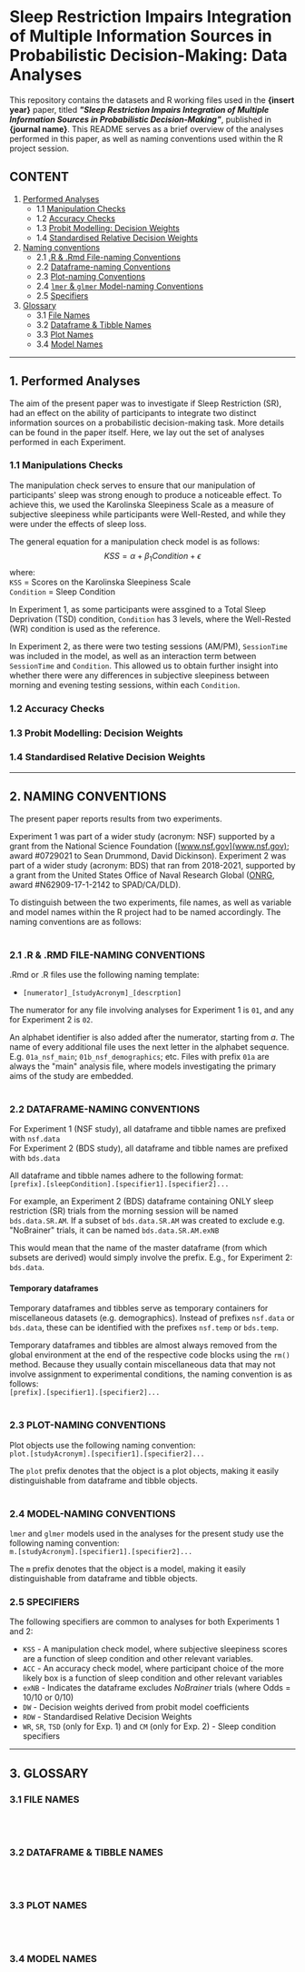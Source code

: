 # Sleep Restriction Impairs Integration of Multiple Information Sources in Probabilistic Decision-Making: Data Analyses

This repository contains the datasets and R working files used in the **{insert year}** paper, titled ***"Sleep Restriction Impairs Integration of Multiple Information Sources in Probabilistic Decision-Making"***, published in **{journal name}**. This README serves as a brief overview of the analyses performed in this paper, as well as naming conventions used within the R project session. 

## **CONTENT**
1. [Performed Analyses](#1-performed-analyses)
    - 1.1 [Manipulation Checks](#11-manipulations-checks)
    - 1.2 [Accuracy Checks](#12-accuracy-checks)
    - 1.3 [Probit Modelling: Decision Weights](#13-probit-modelling-decision-weights)
    - 1.4 [Standardised Relative Decision Weights](#14-standardised-relative-decision-weights)
2. [Naming conventions](#2-naming-conventions)
    - 2.1 [.R & .Rmd File-naming Conventions](#21-file-naming-conventions)
    - 2.2 [Dataframe-naming Conventions](#22-dataframe-naming-conventions)
    - 2.3 [Plot-naming Conventions](#23-plot-naming-conventions)
    - 2.4 [`lmer` & `glmer` Model-naming Conventions](#24-model-naming-conventions)
    - 2.5 [Specifiers](#25-specifiers)
3. [Glossary](#3-glossary)
    - 3.1 [File Names](#31-file-names)
    - 3.2 [Dataframe & Tibble Names](#32-dataframe--tibble-names)
    - 3.3 [Plot Names](#33-plot-names)
    - 3.4 [Model Names](#34-model-names)


---
## 1. Performed Analyses

The aim of the present paper was to investigate if Sleep Restriction (SR), had an effect on the ability of participants to integrate two distinct information sources on a probabilistic decision-making task. More details can be found in the paper itself. Here, we lay out the set of analyses performed in each Experiment. 

### **1.1 Manipulations Checks**

The manipulation check serves to ensure that our manipulation of participants' sleep was strong enough to produce a noticeable effect. To achieve this, we used the Karolinska Sleepiness Scale as a measure of subjective sleepiness while participants were Well-Rested, and while they were under the effects of sleep loss.

The general equation for a manipulation check model is as follows:
$$ KSS = \alpha + \beta_1Condition + \epsilon $$
where:  
`KSS` = Scores on the Karolinska Sleepiness Scale  
`Condition` = Sleep Condition

In Experiment 1, as some participants were assgined to a Total Sleep Deprivation (TSD) condition, `Condition` has 3 levels, where the Well-Rested (WR) condition is used as the reference.

In Experiment 2, as there were two testing sessions (AM/PM), `SessionTime` was included in the model, as well as an interaction term between `SessionTime` and `Condition`. This allowed us to obtain further insight into whether there were any differences in subjective sleepiness between morning and evening testing sessions, within each `Condition`. 

### **1.2 Accuracy Checks**



### **1.3 Probit Modelling: Decision Weights**

### **1.4 Standardised Relative Decision Weights**
---

## 2. NAMING CONVENTIONS

The present paper reports results from two experiments. 

Experiment 1 was part of a wider study (acronym: NSF) supported by a grant from the National Science Foundation ([www.nsf.gov](www.nsf.gov); award #0729021 to Sean Drummond, David Dickinson). Experiment 2 was part of a wider study (acronym: BDS) that ran from 2018-2021, supported by a grant from the United States Office of Naval Research Global ([ONRG](https://www.nre.navy.mil/organization/onr-global/about-onr-global), award #N62909-17-1-2142 to SPAD/CA/DLD).

To distinguish between the two experiments, file names, as well as variable and model names within the R project had to be named accordingly. The naming conventions are as follows:
<br></br>

### **2.1 .R & .RMD FILE-NAMING CONVENTIONS**
.Rmd or .R files use the following naming template:
- `[numerator]_[studyAcronym]_[descrption]`


The numerator for any file involving analyses for Experiment 1 is `01`, and any for Experiment 2 is `02`.

An alphabet identifier is also added after the numerator, starting from *a*. The name of every additional file uses the next letter in the alphabet sequence. E.g. `01a_nsf_main`; `01b_nsf_demographics`; etc. Files with prefix `01a` are always the "main" analysis file, where models investigating the primary aims of the study are embedded. 
<br></br>

### **2.2 DATAFRAME-NAMING CONVENTIONS**
For Experiment 1 (NSF study), all dataframe and tibble names are prefixed with `nsf.data`  
For Experiment 2 (BDS study), all dataframe and tibble names are prefixed with `bds.data`

All dataframe and tibble names adhere to the following format:  
`[prefix].[sleepCondition].[specifier1].[specifier2]...`   

For example, an Experiment 2 (BDS) dataframe containing ONLY sleep restriction (SR) trials from the morning session will be named `bds.data.SR.AM`. If a subset of `bds.data.SR.AM` was created to exclude e.g. "NoBrainer" trials, it can be named `bds.data.SR.AM.exNB` 

This would mean that the name of the master dataframe (from which subsets are derived) would simply involve the prefix. E.g., for Experiment 2: `bds.data`.  

#### **Temporary dataframes**

Temporary dataframes and tibbles serve as temporary containers for miscellaneous datasets (e.g. demographics). Instead of prefixes `nsf.data` or `bds.data`, these can be identified with the prefixes `nsf.temp` or `bds.temp`. 

Temporary dataframes and tibbles are almost always removed from the global environment at the end of the respective code blocks using the `rm()` method. Because they usually contain miscellaneous data that may not involve assignment to experimental conditions, the naming convention is as follows:  
`[prefix].[specifier1].[specifier2]...`
<br></br>

### **2.3 PLOT-NAMING CONVENTIONS**

Plot objects use the following naming convention:  
`plot.[studyAcronym].[specifier1].[specifier2]...`  

The `plot` prefix denotes that the object is a plot objects, making it easily distinguishable from dataframe and tibble objects.
<br></br>

### **2.4 MODEL-NAMING CONVENTIONS**  
`lmer` and `glmer` models used in the analyses for the present study use the following naming convention:  
`m.[studyAcronym].[specifier1].[specifier2]...`

The `m` prefix denotes that the object is a model, making it easily distinguishable from dataframe and tibble objects. 

### **2.5 SPECIFIERS**
The following specifiers are common to analyses for both Experiments 1 and 2:  
* `KSS` - A manipulation check model, where subjective sleepiness scores are a function of sleep condition and other relevant variables.
* `ACC` - An accuracy check model, where participant choice of the more likely box is a function of sleep condition and other relevant 
variables
* `exNB` - Indicates the dataframe excludes *NoBrainer* trials (where Odds = 10/10 or 0/10)
* `DW` - Decision weights derived from probit model coefficients
* `RDW` - Standardised Relative Decision Weights
* `WR`, `SR`, `TSD` (only for Exp. 1) and `CM` (only for Exp. 2) - Sleep condition specifiers  

---
## 3. GLOSSARY

### **3.1 FILE NAMES**
<br></br>

### **3.2 DATAFRAME & TIBBLE NAMES**
<br></br>

### **3.3 PLOT NAMES**
<br></br>

### **3.4 MODEL NAMES**
<br></br>


















   


